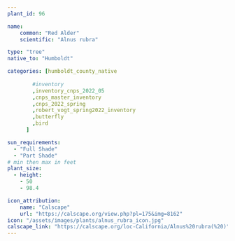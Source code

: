 ```yaml
---
plant_id: 96

name: 
    common: "Red Alder" 
    scientific: "Alnus rubra"  

type: "tree"
native_to: "Humboldt"

categories: [humboldt_county_native
        
        #inventory 
        ,inventory_cnps_2022_05
        ,cnps_master_inventory
        ,cnps_2022_spring
        ,robert_vogt_spring2022_inventory
        ,butterfly
        ,bird
      ]

sun_requirements:
  - "Full Shade"
  - "Part Shade"
# min then max in feet
plant_size:
  - height: 
    - 50
    - 98.4

icon_attribution: 
    name: "Calscape"
    url: "https://calscape.org/view.php?pl=175&img=8162" 
icon: "/assets/images/plants/alnus_rubra_icon.jpg" 
calscape_link: "https://calscape.org/loc-California/Alnus%20rubra(%20)"
---
```




